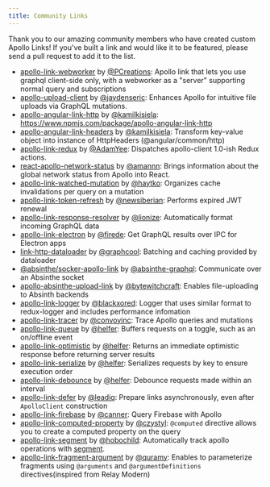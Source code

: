 ```yaml
---
title: Community Links
---
```


Thank you to our amazing community members who have created custom Apollo Links! If you've built a link and would like it to be featured, please send a pull request to add it to the list.

* [apollo-link-webworker](https://github.com/PCreations/apollo-link-webworker) by [@PCreations](https://github.com/PCreations): Apollo link that lets you use graphql client-side only, with a webworker as a "server" supporting normal query and subscriptions
* [apollo-upload-client](https://github.com/jaydenseric/apollo-upload-client) by [@jaydenseric](https://github.com/jaydenseric): Enhances Apollo for intuitive file uploads via GraphQL mutations.
* [apollo-angular-link-http](https://www.npmjs.com/package/apollo-angular-link-http) by [@kamilkisiela](https://github.com/kamilkisiela): https://www.npmjs.com/package/apollo-angular-link-http
* [apollo-angular-link-headers](https://www.npmjs.com/package/apollo-angular-link-headers) by [@kamilkisiela](https://github.com/kamilkisiela): Transform key-value object into instance of HttpHeaders (@angular/common/http)
* [apollo-link-redux](https://github.com/AdamYee/apollo-link-redux) by [@AdamYee](https://github.com/AdamYee): Dispatches apollo-client 1.0-ish Redux actions.
* [react-apollo-network-status](https://github.com/molindo/react-apollo-network-status) by [@amannn](https://github.com/amannn): Brings information about the global network status from Apollo into React.
* [apollo-link-watched-mutation](https://github.com/haytko/apollo-link-watched-mutation) by [@haytko](https://github.com/haytko): Organizes cache invalidations per query on a mutation
* [apollo-link-token-refresh](https://github.com/newsiberian/apollo-link-token-refresh) by [@newsiberian](https://github.com/newsiberian): Performs expired JWT renewal
* [apollo-link-response-resolver](https://github.com/lionize/apollo-link-response-resolver) by [@lionize](https://github.com/lionize): Automatically format incoming GraphQL data
* [apollo-link-electron](https://github.com/firede/apollo-link-electron) by [@firede](https://github.com/firede): Get GraphQL results over IPC for Electron apps
* [link-http-dataloader](https://github.com/graphcool/http-link-dataloader) by [@graphcool](https://github.com/graphcool): Batching and caching provided by dataloader
* [@absinthe/socker-apollo-link](https://github.com/absinthe-graphql/absinthe-socket/tree/master/packages/socket-apollo-link) by [@absinthe-graphql](https://github.com/absinthe-graphql): Communicate over an Absinthe socket
* [apollo-absinthe-upload-link](https://github.com/bytewitchcraft/apollo-absinthe-upload-link) by [@bytewitchcraft](https://github.com/bytewitchcraft): Enables file-uploading to Absinth backends
* [apollo-link-logger](https://github.com/blackxored/apollo-link-logger) by [@blackxored](https://github.com/blackxored): Logger that uses similar format to redux-logger and includes performance infomation
* [apollo-link-tracer](https://github.com/convoyinc/apollo-link-tracer) by [@convoyinc](https://github.com/convoyinc): Trace Apollo queries and mutations
* [apollo-link-queue](https://github.com/helfer/apollo-link-queue) by [@helfer](https://github.com/helfer): Buffers requests on a toggle, such as an on/offline event
* [apollo-link-optimistic](https://github.com/helfer/apollo-link-optimistic) by [@helfer](https://github.com/helfer): Returns an immediate optimistic response before returning server results
* [apollo-link-serialize](https://github.com/helfer/apollo-link-serialize) by [@helfer](https://github.com/helfer): Serializes requests by key to ensure execution order
* [apollo-link-debounce](https://github.com/helfer/apollo-link-debounce) by [@helfer](https://github.com/helfer): Debounce requests made within an interval
* [apollo-link-defer](https://github.com/leadiq/apollo-link-defer) by [@leadiq](https://github.com/leadiq): Prepare links asynchronously, even after `ApolloClient` construction
* [apollo-link-firebase](https://github.com/Canner/apollo-link-firebase) by [@canner](https://github.com/Canner): Query Firebase with Apollo
* [apollo-link-computed-property](https://github.com/czystyl/apollo-link-computed-property) by [@czystyl](https://github.com/czystyl): `@computed` directive allows you to create a computed property on the query
* [apollo-link-segment](https://github.com/hobochild/apollo-link-segment) by [@hobochild](https://github.com/hobochild): Automatically track apollo operations with [segment](https://segment.com/).
* [apollo-link-fragment-argument](https://github.com/Quramy/apollo-link-fragment-argument) by [@quramy](https://github.com/quramy): Enables to parameterize fragments using `@arguments` and `@argumentDefinitions` directives(inspired from Relay Modern)
